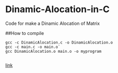 # Dinamic-Alocation-in-C
Code for make a Dinamic Alocation of Matrix

##How to compile
```
gcc -c DinamicAlocation.c -o DinamicAlocation.o
gcc -c main.c -o main.o`
gcc DinamicAlocation.o main.o -o myprogram
 
 ```
 [link](https://pt.stackoverflow.com/questions/3690/criando-o-seu-pr%C3%B3prio-header-file)
